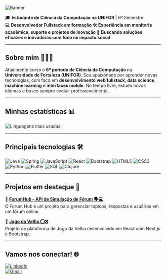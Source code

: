 ![Banner](https://github.com/user-attachments/assets/dfab38d3-5719-442a-9317-f8f1a92483e8)

🎓 **Estudante de Ciência da Computação na UNIFOR** | 6º Semestre  
💻 **Desenvolvedor Fullstack em formação**
🛠️ **Experiência em monitoria acadêmica, suporte e projetos de inovação** 
🌱 **Buscando soluções eficazes e inovadoras com foco no impacto social**  

---

## Sobre mim 🙋🏾‍♂️
  Atualmente curso o **6º período de Ciência da Computação** na **Universidade de Fortaleza (UNIFOR)**.
  Sou apaixonado por aprender novas tecnologias, com foco em **desenvolvimento web fullstack**, **data science**, **machine learning** e **interfaces mobile**. No tempo livre, estudo novos idiomas e busco sempre evoluir profissionalmente.  

---

## Minhas estatísticas 📊

  ![Linguagens mais usadas](https://github-readme-stats.vercel.app/api/top-langs/?username=slucas04&layout=compact&theme=radical)

---

## Principais tecnologias 🛠️


![Java](https://img.shields.io/badge/Java-ED8B00?style=for-the-badge&logo=java&logoColor=white)
![Spring](https://img.shields.io/badge/Spring-6DB33F?style=for-the-badge&logo=spring&logoColor=white)
![JavaScript](https://img.shields.io/badge/JavaScript-F7DF1E?style=for-the-badge&logo=javascript&logoColor=black)
![React](https://img.shields.io/badge/React-61DAFB?style=for-the-badge&logo=react&logoColor=white)
![Bootstrap](https://img.shields.io/badge/Bootstrap-563d7c?style=for-the-badge&logo=bootstrap&logoColor=white)
![HTML5](https://img.shields.io/badge/HTML5-E34F26?style=for-the-badge&logo=html5&logoColor=white)
![CSS3](https://img.shields.io/badge/CSS3-1572B6?style=for-the-badge&logo=css3&logoColor=white)
![Python](https://img.shields.io/badge/Python-3776AB?style=for-the-badge&logo=python&logoColor=white)
![Flutter](https://img.shields.io/badge/Flutter-02569B?style=for-the-badge&logo=flutter&logoColor=white)
![SQL](https://img.shields.io/badge/SQL-4479A1?style=for-the-badge&logo=mysql&logoColor=white)
![Clojure](https://img.shields.io/badge/Clojure-5881D8?style=for-the-badge&logo=clojure&logoColor=white)

---

## Projetos em destaque 📂 

🔗 [**ForumHub - API de Simulação de Fórum 🗣️💻**](https://github.com/slucas04/forum-hub)  
O Forum Hub é um projeto para gerenciar tópicos, respostas e usuários em um fórum online.  

🔗 [**Jogo da Velha ⭕❌**](https://github.com/slucas04/jogo-da-velha)  
Projeto de plataforma de Jogo da Velha desenvolvido em React com Next.js e Bootstrap.  

---

## Vamos nos conectar! 🌐

<!--[![Portfolio](https://img.shields.io/badge/-Portfolio-6A0DAD?logo=desktop&logoColor=white&style=for-the-badge)](https://portfolio-eight-flax-49.vercel.app)-->
[![LinkedIn](https://img.shields.io/badge/-LinkedIn-blue?logo=linkedin&logoColor=white&style=for-the-badge)](https://www.linkedin.com/in/samuellucas-dev/)  
[![Gmail](https://img.shields.io/badge/-Gmail-red?logo=gmail&logoColor=white&style=for-the-badge)](mailto:slucas0730@gmail.com) 
